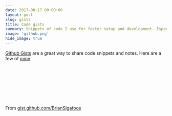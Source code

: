 ```yaml
---
date: 2017-08-17 00:00:00
layout: post
slug: gists
title: Code gists
summary: Snippets of code I use for faster setup and development. Especially useful for new projects.
image: 'github.png'
hide_image: true
---
```


[Github Gists](https://gist.github.com/) are a great way to share code snippets and notes. Here are a few of [mine](https://gist.github.com/BrianSigafoos). 

&nbsp;

<script src="https://gist.github.com/BrianSigafoos/b609b9c36c1b1fefa5431c525266e45b.js"></script>

&nbsp;

<script src="https://gist.github.com/BrianSigafoos/74cb6674ef9e5511c3b32fed92e4d708.js"></script>

&nbsp;

<script src="https://gist.github.com/BrianSigafoos/9c6d41d288e1af870c683fd034ef98f6.js"></script>

&nbsp;

From [gist.github.com/BrianSigafoos](https://gist.github.com/BrianSigafoos)
